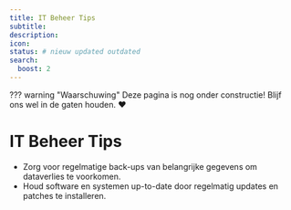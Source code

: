 ```yaml
---
title: IT Beheer Tips
subtitle:
description:
icon:
status: # nieuw updated outdated
search:
  boost: 2 
---
```


??? warning "Waarschuwing"
    Deze pagina is nog onder constructie! Blijf ons wel in de gaten houden. :heart:

# IT Beheer Tips
- Zorg voor regelmatige back-ups van belangrijke gegevens om dataverlies te voorkomen.
- Houd software en systemen up-to-date door regelmatig updates en patches te installeren.

